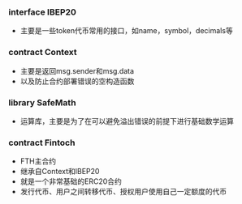 ### interface IBEP20
* 主要是一些token代币常用的接口，如name，symbol，decimals等

### contract Context
* 主要是返回msg.sender和msg.data
* 以及防止合约部署错误的空构造函数

### library SafeMath
* 运算库，主要是为了在可以避免溢出错误的前提下进行基础数学运算

### contract Fintoch
* FTH主合约
* 继承自Context和IBEP20
* 就是一个非常基础的ERC20合约
* 发行代币、用户之间转移代币、授权用户使用自己一定额度的代币